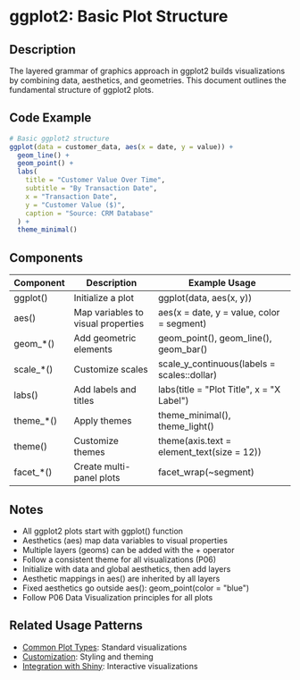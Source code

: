 # ggplot2: Basic Plot Structure

## Description

The layered grammar of graphics approach in ggplot2 builds visualizations by combining data, aesthetics, and geometries. This document outlines the fundamental structure of ggplot2 plots.

## Code Example

```r
# Basic ggplot2 structure
ggplot(data = customer_data, aes(x = date, y = value)) +
  geom_line() +
  geom_point() +
  labs(
    title = "Customer Value Over Time",
    subtitle = "By Transaction Date",
    x = "Transaction Date",
    y = "Customer Value ($)",
    caption = "Source: CRM Database"
  ) +
  theme_minimal()
```

## Components

| Component | Description | Example Usage |
|-----------|-------------|---------------|
| ggplot() | Initialize a plot | ggplot(data, aes(x, y)) |
| aes() | Map variables to visual properties | aes(x = date, y = value, color = segment) |
| geom_*() | Add geometric elements | geom_point(), geom_line(), geom_bar() |
| scale_*() | Customize scales | scale_y_continuous(labels = scales::dollar) |
| labs() | Add labels and titles | labs(title = "Plot Title", x = "X Label") |
| theme_*() | Apply themes | theme_minimal(), theme_light() |
| theme() | Customize themes | theme(axis.text = element_text(size = 12)) |
| facet_*() | Create multi-panel plots | facet_wrap(~segment) |

## Notes

- All ggplot2 plots start with ggplot() function
- Aesthetics (aes) map data variables to visual properties
- Multiple layers (geoms) can be added with the + operator
- Follow a consistent theme for all visualizations (P06)
- Initialize with data and global aesthetics, then add layers
- Aesthetic mappings in aes() are inherited by all layers
- Fixed aesthetics go outside aes(): geom_point(color = "blue")
- Follow P06 Data Visualization principles for all plots

## Related Usage Patterns

- [Common Plot Types](./common_plots.md): Standard visualizations
- [Customization](./customization.md): Styling and theming
- [Integration with Shiny](./integration.md): Interactive visualizations